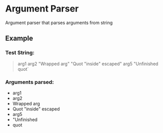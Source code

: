 # Argument Parser

Argument parser that parses arguments from string

## Example
### Test String: 
> arg1 arg2 "Wrapped arg" "Quot \"inside\" escaped" arg5 "Unfinished quot`

### Arguments parsed:
- arg1
- arg2
- Wrapped arg
- Quot "inside" escaped
- arg5
- "Unfinished
- quot
